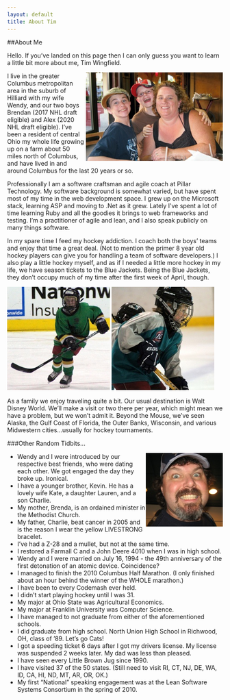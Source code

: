 ```yaml
---
layout: default
title: About Tim
---
```

##About Me

Hello. If you’ve landed on this page then I can only guess you want to learn a little bit more about me, Tim Wingfield.

<img src="/images/family.jpg" alt="Wendy, Brendan, and Alex" align="right" class="about" />
I live in the greater Columbus metropolitan area in the suburb of Hilliard with my wife Wendy, and our two boys Brendan (2017 NHL draft eligible) and Alex (2020 NHL draft eligible). I’ve been a resident of central Ohio my whole life growing up on a farm about 50 miles north of Columbus, and have lived in and around Columbus for the last 20 years or so.

Professionally I am a software craftsman and agile coach at Pillar Technology. My software background is somewhat varied, but have spent most of my time in the web development space. I grew up on the Microsoft stack, learning ASP and moving to .Net as it grew. Lately I’ve spent a lot of time learning Ruby and all the goodies it brings to web frameworks and testing. I’m a practitioner of agile and lean, and I also speak publicly on many things software.

In my spare time I feed my hockey addiction. I coach both the boys’ teams and enjoy that time a great deal. (Not to mention the primer 8 year old hockey players can give you for handling a team of software developers.) I also play a little hockey myself, and as if I needed a little more hockey in my life, we have season tickets to the Blue Jackets. Being the Blue Jackets, they don’t occupy much of my time after the first week of April, though.

![Brendan playing hockey](/images/brendan-hockey.jpg "Brendan playing hockey") ![Alex playing hockey](/images/alex-hockey.JPG "Alex playing hockey")

As a family we enjoy traveling quite a bit. Our usual destination is Walt Disney World. We’ll make a visit or two there per year, which might mean we have a problem, but we won’t admit it. Beyond the Mouse, we’ve seen Alaska, the Gulf Coast of Florida, the Outer Banks, Wisconsin, and various Midwestern cities...usually for hockey tournaments.

###Other Random Tidbits...

<img src="/images/tim-close.jpg" alt="Up close" align="right" class="about" />

* Wendy and I were introduced by our respective best friends, who were dating each other. We got engaged the day they broke up. Ironical.
* I have a younger brother, Kevin. He has a lovely wife Kate, a daughter Lauren, and a son Charlie.
* My mother, Brenda, is an ordained minister in the Methodist Church.
* My father, Charlie, beat cancer in 2005 and is the reason I wear the yellow LIVESTRONG bracelet.
* I’ve had a Z-28 and a mullet, but not at the same time.
* I restored a Farmall C and a John Deere 4010 when I was in high school.
* Wendy and I were married on July 16, 1994 - the 49th anniversary of the first detonation of an atomic device. Coincidence?
* I managed to finish the 2010 Columbus Half Marathon. (I only finished about an hour behind the winner of the WHOLE marathon.)
* I have been to every Codemash ever held.
* I didn’t start playing hockey until I was 31.
* My major at Ohio State was Agricultural Economics.
* My major at Franklin University was Computer Science.
* I have managed to not graduate from either of the aforementioned schools.
* I did graduate from high school. North Union High School in Richwood, OH, class of ’89. Let’s go Cats!
* I got a speeding ticket 6 days after I got my drivers license. My license was suspended 2 weeks later. My dad was less than pleased.
* I have seen every Little Brown Jug since 1990.
* I have visited 37 of the 50 states. (Still need to visit RI, CT, NJ, DE, WA, ID, CA, HI, ND, MT, AR, OR, OK.)
* My first “National” speaking engagement was at the Lean Software Systems Consortium in the spring of 2010.
